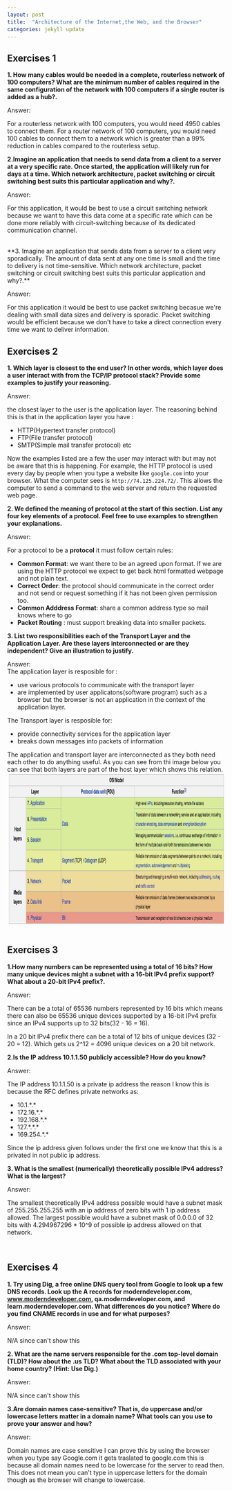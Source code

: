 ```yaml
---
layout: post
title:  "Architecture of the Internet,the Web, and the Browser"
categories: jekyll update
---
```


## **Exercises 1**

**1. How many cables would be needed in a complete, routerless network of 100 computers? What are the minimum number of cables required in the same configuration of the network with 100 computers if a single router is added as a hub?.**

<span class="label label-warning">Answer:</span><br>

For a routerless network with 100 computers, you would need 4950 cables to connect them. For a router network of  100 computers, you would need 100 cables to connect them to a network which is greater than a 99% reduction in cables compared to the routerless setup. 
<br>

**2.Imagine an application that needs to send data from a client to a server at a very specific rate. Once started, the application will likely run for days at a time. Which network architecture, packet switching or circuit switching best suits this particular application and why?.**

<span class="label label-warning">Answer:</span> <br>

For this application, it would be best to use a circuit switching network because we want to have this data come at a specific rate which can be done more reliably with circuit-switching because of its dedicated communication channel.

<br>
**3. Imagine an application that sends data from a server to a client very sporadically. The amount of data sent at any one time is small and the time to delivery is not time-sensitive. Which network architecture, packet switching or circuit switching best suits this particular application and why?.**

   <span class="label label-warning">Answer:</span><br>

   For this application it would be best to use packet switching becasue we're dealing with small data sizes and delivery is sporadic. Packet switching would be efficient because we don't have to take a direct connection every time we want to deliver information.
<br>

## **Exercises 2**


**1. Which layer is closest to the end user? In other words, which layer does a user interact with from the TCP/IP protocol stack? Provide some examples to justify your reasoning.**

<span class="label label-warning">Answer:</span><br>

the closest layer to the user is the application layer. The reasoning behind this is that in the application layer you have :

* HTTP(Hypertext transfer protocol)
* FTP(File transfer protocol)
* SMTP(Simple mail transfer protocol) etc 

Now the examples listed are a few the user may interact with but may not be aware that this is happening. For example, the HTTP protocol is used every day by people when you type a website like `google.com` into your browser. What the computer sees is `http://74.125.224.72/`. This allows the computer to send a command to the web server and return the requested web page. 


**2. We defined the meaning of protocol at the start of this section. List any four key elements of a protocol. Feel free to use examples to strengthen your explanations.**

<span class="label label-warning">Answer:</span><br>

For a protocol to be a **protocol** it must follow certain rules:

* **Common Format**: we want there to be an agreed upon format. If we are using the HTTP protocol we expect to get back html formatted webpage and not plain text. 
* **Correct Order**: the protocol should communicate in the correct order and not send or request something if it has not been given permission too.
* **Common Adddress Format**: share a common address type so mail knows where to go 
* **Packet Routing** : must support breaking data into smaller packets. 

**3. List two responsibilities each of the Transport Layer and the Application Layer. Are these layers interconnected or are they independent? Give an illustration to justify.**

<span class="label label-warning">Answer:</span><br>
 The application layer is resposible for :

 * use various protocols to communicate with the transport layer
 * are implemented by user applicatons(software program) such as a browser but the browser is not an application in the context of the application layer.

The Transport layer is resposible for: 

* provide connectivity services for the application layer
* breaks down messages into packets of information 

The application and transport layer are interconnected as they both need each other to do anything useful. As you can see from thi image below you can see that both layers are part of the host layer which shows this relation.
<img style="display:block; margin: 0 auto; width: 1000px; height:350px" src="../images/OSI layers.png"> 
<br>

## **Exercises 3**


**1.How many numbers can be represented using a total of 16 bits? How many unique devices might a subnet with a 16-bit IPv4 prefix support? What about a 20-bit IPv4 prefix?.**

<span class="label label-warning">Answer:</span><br>

There can be a total of 65536 numbers represented by 16 bits which means there can also be 65536 unique devices supported by a 16-bit IPv4 prefix since an IPv4 supports up to 32 bits(32 - 16 = 16). 

In a 20 bit IPv4 prefix there can be a total of 12 bits of unique devices (32 - 20 = 12). Which gets us 2^12 = 4096 unique devices on a 20 bit network. 

**2.Is the IP address 10.1.1.50 publicly accessible? How do you know?**

<span class="label label-warning">Answer:</span><br>

The IP address 10.1.1.50 is a private ip address the reason I know this is because the RFC defines private networks as: 

* 10.1.\*.\*
* 172.16.\*.\*
* 192.168.\*.\*
* 127.\*.\*.\*
* 169.254.\*.\*

Since the ip address given follows under the first one we know that this is a privated in not public ip address. 


**3. What is the smallest (numerically) theoretically possible IPv4 address? What is the largest?**

<span class="label label-warning">Answer:</span><br>

The smallest theoretically IPv4 address possible would have a subnet mask of 255.255.255.255 with an ip address of zero bits with 1 ip address allowed. The largest possible would have a subnet mask of 0.0.0.0 of 32 bits with 4.294967296 * 10^9 of possible ip address allowed on that network.

<br>

## **Exercises 4**


**1. Try using Dig, a free online DNS query tool from Google to look up a few DNS records. Look up the A records for moderndeveloper.com, www.moderndeveloper.com, qa.moderndeveloper.com, and learn.moderndeveloper.com. What differences do you notice? Where do you find CNAME records in use and for what purposes?**

<span class="label label-warning">Answer:</span><br>

N/A since can't show this 

**2. What are the name servers responsible for the .com top-level domain (TLD)? How about the .us TLD? What about the TLD associated with your home country? (Hint: Use Dig.)**

<span class="label label-warning">Answer:</span><br>

N/A since can't show this 

**3.Are domain names case-sensitive? That is, do uppercase and/or lowercase letters matter in a domain name? What tools can you use to prove your answer and how?**

<span class="label label-warning">Answer:</span><br>

Domain names are case sensitive I can prove this by using the browser when you type say Google.com it gets traslated to google.com this is because all domain names need to be lowercase for the server to read then. This does not mean you can't type in uppercase letters for the domain though as the browser will change to lowercase. 
<br>
